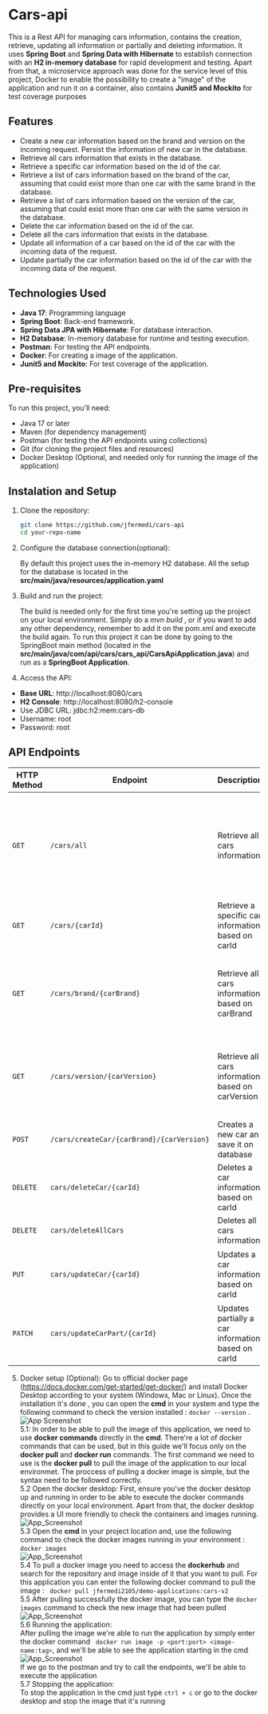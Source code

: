 # Cars-api
This is a Rest API for managing cars information, contains the creation, retrieve, updating all information or partially and deleting information. 
It uses **Spring Boot** and **Spring Data with Hibernate** to establish connection with an **H2 in-memory database** for rapid development and testing. Apart from that, a microservice approach was done for the service level of this project, Docker to enable the possibility to create a "image" of the application and run it on a container,  also contains **Junit5 and Mockito** for test coverage purposes

## Features
- Create a new car information based on the brand and version on the incoming request. Persist the information of new car in the database.
- Retrieve all cars information that exists in the database.
- Retrieve a specific car information based on the id of the car.
- Retrieve a list of cars information based on the brand of the car, assuming that could exist more than one car with the same brand in the database.
- Retrieve a list of cars information based on the version of the car, assuming that could exist more than one car with the same version in the database.
- Delete the car information based on the id of the car.
- Delete all the cars information that exists in the database.
- Update all information of a car based on the id of the car with the incoming data of the request.
- Update partially the car information based on the id of the car with the incoming data of the request.

## Technologies Used

- **Java 17**: Programming language
- **Spring Boot**: Back-end framework.
- **Spring Data JPA with Hibernate**: For database interaction.
- **H2 Database**: In-memory database for runtime and testing execution.
- **Postman**: For testing the API endpoints.
- **Docker**: For creating a image of the application.
- **Junit5 and Mockito**: For test coverage of the application.

## Pre-requisites

To run this project, you'll need: 
- Java 17 or later
- Maven (for dependency management)
- Postman (for testing the API endpoints using collections)
- Git (for cloning the project files and resources)
- Docker Desktop (Optional, and needed only for running the image of the application)

## Instalation and Setup

1. Clone the repository:
   ```bash
   git clone https://github.com/jfermedi/cars-api
   cd your-repo-name

2. Configure the database connection(optional):

    By default this project uses the in-memory H2 database.
   All the setup for the database is located in the **src/main/java/resources/application.yaml**

3. Build and run the project:
   
   The build is needed only for the first time you're setting up the project on your local environment. Simply do a *mvn build* , or if you want to add any other dependency, remember to add it on the pom.xml and execute the build again.
   To run this project it can be done by going to the SpringBoot main method (located in the **src/main/java/com/api/cars/cars_api/CarsApiApplication.java**) and run as a **SpringBoot Application**.

4. Access the API:

- **Base URL**: http://localhost:8080/cars
- **H2 Console**: http://localhost:8080/h2-console
- Use JDBC URL: jdbc:h2:mem:cars-db
- Username: root
- Password: root

## API Endpoints

| HTTP Method | Endpoint                      | Description                           | Request Parameters                     | Response Example                  |
|-------------|-------------------------------|---------------------------------------|----------------------------------------|-----------------------------------|
| `GET`       | `/cars/all`     | Retrieve all cars information | None                                  | `"cars": [{"carId": 1,"brand": "RENAULT","price": "22.0","version": "PICKUP"},{"carId": 2,"brand": "MERCEDES","price": "50.0","version": "SPORT"}, {"carId": 3,"brand": "BMW","price": "45.0","version": "SUV"}...]` |
| `GET`       | `/cars/{carId}`     | Retrieve a specific car information based on carId | `carId` (String) | `"car": {"carId": 1,"brand": "RENAULT","price": "22.0","version": "PICKUP"}` |
| `GET`        | `/cars/brand/{carBrand}`   | Retrieve all cars information based on carBrand | `carBrand` (String) | `["cars": [{"carId": 1,"brand": "RENAULT","price": "22.0","version": "PICKUP"}, {"carId": 2,"brand": "RENAULT","price": "50.0","version": "SPORT"} ...]` |
| `GET`        | `/cars/version/{carVersion}`   | Retrieve all cars information based on carVersion | `carVersion` (String) | `["cars": [{"carId": 1,"brand": "RENAULT","price": "22.0","version": "PICKUP"}, {"carId": 2,"brand": "MERCEDES","price": "50.0","version": "PICKUP"} ...]` |
| `POST`       | `/cars/createCar/{carBrand}/{carVersion}`   | Creates a new car an save it on database | `carBrand` (String), `carVersion` (String) | `"car : {"carId:" 4, "brand": "FIAT", "price": 25.0, "version": "PICKUP"}"` |
| `DELETE`     | `cars/deleteCar/{carId}` | Deletes a car information based on carId | `carId` (String) | `Car deleted with success` |
| `DELETE`     | `cars/deleteAllCars` | Deletes all cars information  | `None | `All cars deleted with success` |
| `PUT`        | `cars/updateCar/{carId}` | Updates a car information based on carId |   `carId` (String), `carToUpdate` (Cars) `{"brand": "1","version": "5"}` | `"car": {"carId": 5, "brand": "OPEL", "price": 18.0, "version": "SUV"}` |
| `PATCH`      | `cars/updateCarPart/{carId}` | Updates partially a car information based on carId | `carId` (String), `dataToUpdate` (Map<String, Object>) `"version": "3"` | `"car": {"carId": 5, "brand": "OPEL", "price": 18.0, "version": "SPORT" }` |

5. Docker setup (Optional):
 Go to official docker page (https://docs.docker.com/get-started/get-docker/) and install Docker Desktop according to your system (Windows, Mac or Linux).
  Once the installation it's done , you can open the **cmd** in your system and type the following command to check the version installed : 
  `` docker --version `` .<br>
  ![App Screenshot](images/docker-version.jpg)<br>
  5.1:  In order to be able to pull the image of this application, we need to use **docker commands** directly in the **cmd**. There're a lot of docker commands that can be used, but in this guide we'll focus only on the **docker pull** and **docker run** commands. 
 The first command we need to use is the **docker pull** to pull the image of the application to our local environmet. The proccess of pulling a docker image is simple, but the syntax need to be followed correctly.  <br>
  5.2 Open the docker desktop: First, ensure you've the docker desktop up and running in order to be able to execute the docker commands directly on your local environment. Apart from that, the docker desktop provides a UI more friendly to check the containers and images running.<br>
  ![App_Screenshot](images/docker-desktop.jpg)<br>
  5.3 Open the **cmd** in your project location and, use the following command to check the docker images running in your environment : `` docker images `` <br>
  ![App_Screenshot](images/docker-images-before-pull.jpg)<br>
  5.4 To pull a docker image you need to access the **dockerhub** and search for the repository and image inside of it that you want to pull. For this application you can enter the following docker command to pull the image : `` docker pull jfermedi2105/demo-applications:cars-v2``<br>
  5.5  After pulling successfully the docker image, you can type the `` docker images `` command to check the new image that had been pulled<br>
  ![App_Screenshot](images/docker-images.jpg)<br>
  5.6 Running the application: <br>
  After pulling the image we're able to run the application by simply enter the docker command `` docker run image -p <port:port> <image-name:tag>``, and we'll be able to see the application starting in the cmd <br>
   ![App_Screenshot](images/docker-run-image-command.jpg)<br>
  If we go to the postman and try to call the endpoints, we'll be able to execute the application<br>
  5.7 Stopping the application:<br> To stop the application in the cmd just type `` ctrl + c `` or go to the docker desktop and stop the image that it's running
   

